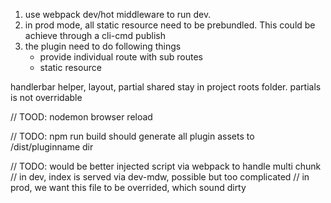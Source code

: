 1. use webpack dev/hot middleware to run dev.
2. in prod mode, all static resource need to be prebundled. This could be
   achieve through a cli-cmd publish
3. the plugin need to do following things
    * provide individual route with sub routes
    * static resource 



handlerbar helper, layout, partial shared stay in project roots folder.
partials is not overridable

// TOOD: nodemon browser reload

// TODO: npm run build should generate all plugin assets to /dist/pluginname dir

// TODO: would be better injected script via webpack to handle multi chunk
// in dev, index is served via dev-mdw, possible but too complicated
// in prod, we want this file to be overrided, which sound dirty
